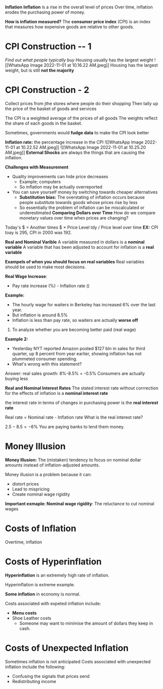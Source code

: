 **Inflation**
**Inflation** is a rise in the overall level of prices
Over time, inflation erodes the purchasing power of money.

**How is inflation measured?**
The **consumer price index** (CPI) is an index that measures how expensive goods are relative to other goods. 

# CPI Construction -- 1
*Find out what people typically buy*
Housing usually has the largest weight
![[WhatsApp Image 2022-11-01 at 10.16.22 AM.jpeg]]
Housing has the largest weight, but is still **not the majority**

# CPI Construction - 2
Collect prices from jthe stores where people do their shopping
Then tally up the price of the basket of goods and services

The CPI is a weighted average of the prices of all goods
The weights reflect the share of each goods in the basket.

Sometimes, governments would **fudge data** to make the CPI look better 

**Inflation rate:** the percentage increase in the CPI
![[WhatsApp Image 2022-11-01 at 10.22.52 AM.jpeg]]
![[WhatsApp Image 2022-11-01 at 10.25.20 AM.jpeg]]
**External Shocks** are always the things that are causing the inflation.

**Challenges with Measurement**
- Quality improvements can hide price decreases
	- Example; computers
	- So inflation may be actually overreported 
- You can save yourself money by switching towards cheaper alternatives
	- **Substitution bias:** The overstating of inflation occurs because people substitute towards goods whose prices rise by less
	- So essentially the problem of inflation can be miscalculated or underestimated
**Comparing Dollars over Time**
How do we compare monetary values over time when prices are changing?

Today's $ = Another times $ $\times$ Price Level tdy / Price level over time
**EX:**
 CPI toay is 295, CPI in 2000 was 192.

**Real and Nominal Varible**
A variable measured in dollars is a **nominal variable**
A variable that has been adjusted to account for inflation is a **real variable**

**Exampels of when you should focus on real variables**
Real variables should be used to make most decisions.

**Real Wage Increase**:
- Pay rate increase (%) - Inflation rate ()

**Example:**
- The hourly wage for waiters in Berkeley has increased 6% over the last year.
- But inflation is around 8.5%
- Inflation is less than pay rate, so waiters are actually **worse off**

1. To analyze whether you are becoming better paid (real wage)

**Example 2:**
- Yesterday NYT reported Amazon posted $127 bln in sales for third quarter, up 8 percent from year earlier, showing inflation has not plummeted consumer spending. 
- What's wrong with this statement?

Answer: real sales growth: 8%-8.5% = -0.5%
Consumers are actually buying less

**Real and Nominal Interest Rates**
The stated interest rate without corrrection for the effects of inflation is a **nominal interest rate**

the interest rate in terms of changes in purchasing power is the **real interest rate**

Real rate = Nominal rate - Inflation rate
What is the real interest rate?

$2.5-8.5 = -6$%
You are paying banks to lend them money.

# Money Illusion
**Money Illusion:** The (mistaken) tendency to focus on nominal dollar amounts instead of inflation-adjusted amounts.

Money illusion is a problem because it can:
- distort prices
- Lead to mispricing
- Create nominal wage rigidity

**Important exmaple: Nominal wage rigidity**: The reluctance to cut nominal wages

# Costs of Inflation
Overtime, inflation 

# Costs of Hyperinflation
**Hyperinflation** is an extremely high rate of inflation.

Hyperinflation is extreme example.

**Some inflation** in economy is normal.

Costs associated with expeted inflation include:
- **Menu costs**
- Shoe Leather costs
	- Someone may want to minimise the amount of dollars they keep in cash.
# Costs of Unexpected Inflation
Sometimes inflation is not anticipated
Costs associated with unexpected inflation include the following:
- Confusing the signals that prices send
- Redistributing income